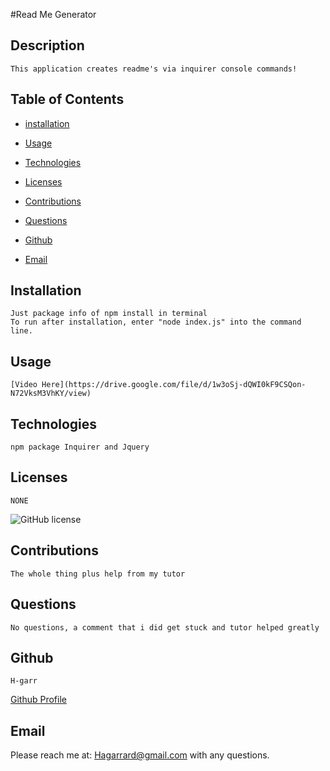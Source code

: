 #Read Me Generator
    
  
    
## Description
    

    This application creates readme's via inquirer console commands!
    

    
## Table of Contents
    
* [installation](#installation)  
    
* [Usage](#Usage)
 
* [Technologies](#technologies) 

* [Licenses](#Licenses)  
    
* [Contributions](#Contributions)  
    
* [Questions](#Questions)  
    
* [Github](#Github)
    
* [Email](#Email)
    

    
## Installation
    

    Just package info of npm install in terminal
    To run after installation, enter "node index.js" into the command line.
    

    
## Usage
    [Video Here](https://drive.google.com/file/d/1w3oSj-dQWI0kF9CSQon-N72VksM3VhKY/view)
    
## Technologies

    npm package Inquirer and Jquery
    
## Licenses
    

    NONE
    
![GitHub license](https://img.shields.io/badge/license-NONE-blue.svg)
    

    
## Contributions
    

    The whole thing plus help from my tutor
    

    
## Questions
    

    No questions, a comment that i did get stuck and tutor helped greatly
    

    
## Github 
    

    H-garr
    
[Github Profile](https://github.com/H-garr)
    

    
## Email 
    
Please reach me at: Hagarrard@gmail.com with any questions.

    
